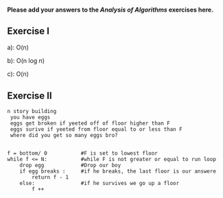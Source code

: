 #### Please add your answers to the **_Analysis of Algorithms_** exercises here.

## Exercise I

a):
O(n)

b):
O(n log n)

c):
O(n)

## Exercise II

    n story building
     you have eggs
     eggs get broken if yeeted off of floor higher than F
     eggs surive if yeeted from floor equal to or less than F
     where did you get so many eggs bro?


    f = bottom/ 0           #F is set to lowest floor
    while f <= N:           #while F is not greater or equal to run loop
        drop egg            #Drop our boy
        if egg breaks :     #if he breaks, the last floor is our answere
            return f - 1
        else:               #if he survives we go up a floor
            f ++
